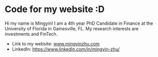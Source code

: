 # Code for my website :D

Hi my name is Mingyin! I am a 4th year PhD Candidate in Finance at the University of Florida in Gainesville, FL. My research interests are investments and FinTech. 

- Link to my website: www.mingyinzhu.com
- LinkedIn: https://www.linkedin.com/in/mingyin-zhu/
